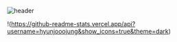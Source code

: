 ![header](https://capsule-render.vercel.app/api?type=waving&color=A3DCBE&text=hyunjoojung&fontColor=343a40&textBg=f7f5f5&height=200&animation=fadeIn&fontSize=60)




!(https://github-readme-stats.vercel.app/api?username=hyunjooojung&show_icons=true&theme=dark)

